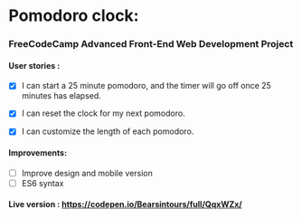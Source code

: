 # Pomodoro clock:

### FreeCodeCamp Advanced Front-End Web Development Project

#### User stories :

- [x] I can start a 25 minute pomodoro, and the timer will go off once 25 minutes has elapsed.

- [x] I can reset the clock for my next pomodoro.

- [x] I can customize the length of each pomodoro. 

#### Improvements:

- [ ] Improve design and mobile version
- [ ] ES6 syntax

#### Live version : https://codepen.io/Bearsintours/full/QqxWZx/